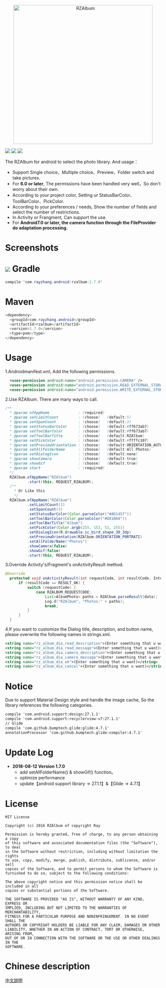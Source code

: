 <p align="center">
  <img src="https://github.com/ray00178/RZAlbum-Java/blob/master/RZAlbum_Logo.png" alt="RZAlbum" width="450" height="450" />
</p>

![](https://github.com/ray00178/RZAlbum-Java/blob/master/rzalbum_platform.svg) ![](https://github.com/ray00178/RZAlbum-Java/blob/master/rzalbum_version.svg) ![](https://github.com/ray00178/RZAlbum-Java/blob/master/rzalbum_license.svg)

The RZAlbum for android to select the photo library. And usage：<br/>
* Support Single choice、Multiple choice、Preview、Folder switch and take pictures.  
* For __6.0 or later__, The permissions have been handled very well，So don't worry about their own.
* According to your project color, Setting ur StatusBarColor、ToolBarColor、PickColor.
* According to your preferences / needs, Show the number of fields and select the number of restrictions.
* In Activity or Frangment, Can support the use.
* For __Android7.0 or later, the camera function through the FileProvider do adaptation processing.__<br/>

Screenshots <br/><br/>
![](https://github.com/ray00178/RZAlbum-Java/blob/master/screenshots.png)
Gradle
====
```java
compile 'com.rayzhang.android:rzalbum:1.7.0'
```
Maven
====
```java
<dependency>
  <groupId>com.rayzhang.android</groupId>
  <artifactId>rzalbum</artifactId>
  <version>1.7.0</version>
  <type>pom</type>
</dependency>
```
Usage
====
  1.Androidmanifest.xml, Add the following permissions.
  ```xml
    <uses-permission android:name="android.permission.CAMERA" />
    <uses-permission android:name="android.permission.READ_EXTERNAL_STORAGE" />
    <uses-permission android:name="android.permission.WRITE_EXTERNAL_STORAGE" />
  ```
  2.Use RZAlbum. There are many ways to call.
  ```java
  /**
    * @param ofAppName             : (required)
    * @param setLimitCount         : (choose)   (default:5)     
    * @param setSpanCount          : (choose)   (default:3) 
    * @param setStatusBarColor     : (choose)   (default:#ff673ab7)
    * @param setToolBarColor       : (choose)   (default:#ff673ab7)
    * @param setToolBarTitle       : (choose)   (default:RZAlbum)
    * @param setPickColor          : (choose)   (default:#ffffc107)
    * @param setPreviewOrientation : (choose)   (default:ORIENTATION_AUTO)
    * @param setAllFolderName      : (choose)   (default:All Photos)
    * @param setDialogIcon         : (choose)   (default:none)
    * @param showCamera            : (choose)   (default:true)
    * @param showGif               : (choose)   (default:true)
    * @param start                 : (required)
    */
    RZAlbum.ofAppName("RZAlbum")
            .start(this, REQUEST_RZALBUM);
    /**
      * Or Like this
      */
    RZAlbum.ofAppName("RZAlbum")
            .setLimitCount(2)
            .setSpanCount(3)
            .setStatusBarColor(Color.parseColor("#AD1457"))
            .setToolBarColor(Color.parseColor("#D81B60"))
            .setToolBarTitle("Album")
            .setPickColor(Color.argb(255, 153, 51, 255))
            .setDialogIcon(R.drawable.ic_bird_shape_30_3dp)
            .setPreviewOrientation(RZAlbum.ORIENTATION_PORTRATI)
            .setAllFolderName("Photos")
            .showCamera(false)
            .showGif(false)
            .start(this, REQUEST_RZALBUM);
  ```
  3.Override Activity's/Fragment's onActivityResult method.
  ```java
  @Override
    protected void onActivityResult(int requestCode, int resultCode, Intent data) {
        if (resultCode == RESULT_OK) {
            switch (requestCode) {
                case RZALBUM_REQUESTCODE:
                    List<AlbumPhoto> paths = RZAlbum.parseResult(data);
                    Log.d("RZAlbum", "Photos:" + paths);
                    break;
            }
        }
    }
  ```
  4.If you want to customize the Dialog title, description, and button name, please overwrite the following names in strings.xml.
  ```xml
  <string name="rz_album_dia_read_description">(Enter something that u want)</string>
  <string name="rz_album_dia_read_message">(Enter something that u want)</string>
  <string name="rz_album_dia_camera_description">(Enter something that u want)</string>
  <string name="rz_album_dia_camera_message">(Enter something that u want)</string>
  <string name="rz_album_dia_ok">(Enter something that u want)</string>
  <string name="rz_album_dia_cancel">(Enter something that u want)</string>
  ```
Notice
====
  Due to support Material Design style and handle the image cache, So the library references the following categories.
  ```xml
  compile 'com.android.support:design:27.1.1'
  compile 'com.android.support:recyclerview-v7:27.1.1'
  // Glide
  compile 'com.github.bumptech.glide:glide:4.7.1'
  annotationProcessor 'com.github.bumptech.glide:compiler:4.7.1'
  ```
Update Log
====
- **2018-08-12 Version 1.7.0**
     - add setAllFolderName() & showGif() function。
     - optimize performance
     - update【android support library -> 27.1.1】&【Glide -> 4.7.1】
     
License
====
  ```
MIT License

Copyright (c) 2016 RZAlbum of copyright Ray

Permission is hereby granted, free of charge, to any person obtaining a copy
of this software and associated documentation files (the "Software"), to deal
in the Software without restriction, including without limitation the rights
to use, copy, modify, merge, publish, distribute, sublicense, and/or sell
copies of the Software, and to permit persons to whom the Software is
furnished to do so, subject to the following conditions:

The above copyright notice and this permission notice shall be included in all
copies or substantial portions of the Software.

THE SOFTWARE IS PROVIDED "AS IS", WITHOUT WARRANTY OF ANY KIND, EXPRESS OR
IMPLIED, INCLUDING BUT NOT LIMITED TO THE WARRANTIES OF MERCHANTABILITY,
FITNESS FOR A PARTICULAR PURPOSE AND NONINFRINGEMENT. IN NO EVENT SHALL THE
AUTHORS OR COPYRIGHT HOLDERS BE LIABLE FOR ANY CLAIM, DAMAGES OR OTHER
LIABILITY, WHETHER IN AN ACTION OF CONTRACT, TORT OR OTHERWISE, ARISING FROM,
OUT OF OR IN CONNECTION WITH THE SOFTWARE OR THE USE OR OTHER DEALINGS IN THE
SOFTWARE.
  ```
Chinese description
====
[中文說明](https://github.com/ray00178/RayZhangAlbum/blob/master/README_zh.md)
